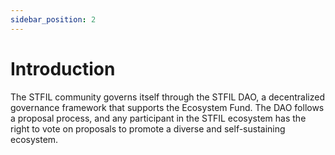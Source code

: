 ```yaml
---
sidebar_position: 2
---
```


# Introduction

The STFIL community governs itself through the STFIL DAO, a decentralized governance framework that supports the Ecosystem Fund. The DAO follows a proposal process, and any participant in the STFIL ecosystem has the right to vote on proposals to promote a diverse and self-sustaining ecosystem.
